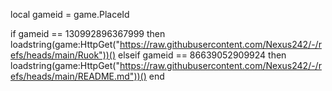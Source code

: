 local gameid = game.PlaceId

if gameid == 130992896367999 then  
    loadstring(game:HttpGet("https://raw.githubusercontent.com/Nexus242/-/refs/heads/main/Ruok"))()
elseif gameid == 86639052909924 then
    loadstring(game:HttpGet("https://raw.githubusercontent.com/Nexus242/-/refs/heads/main/README.md"))()
end

